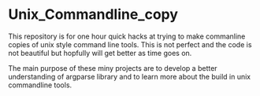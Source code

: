 # Unix_Commandline_copy

This repository is for one hour quick hacks at trying to make commanline copies
of unix style command line tools. This is not perfect and the code is not 
beautiful but hopfully will get better as time goes on. 

The main purpose of these miny projects are to develop a better understanding 
of argparse library and to learn more about the build in unix commandline tools.


